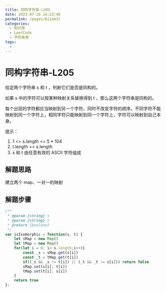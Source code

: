 ```yaml
---
title: 同构字符串-L205
date: 2023-07-26 14:23:40
permalink: /pages/b11ab3/
categories:
  - 知识库
  - LeetCode
  - 字符串类
tags:
  - 
---
```


# 同构字符串-L205

给定两个字符串 s 和 t ，判断它们是否是同构的。

如果 s 中的字符可以按某种映射关系替换得到 t ，那么这两个字符串是同构的。

每个出现的字符都应当映射到另一个字符，同时不改变字符的顺序。不同字符不能映射到同一个字符上，相同字符只能映射到同一个字符上，字符可以映射到自己本身。

提示：
1. 1 <= s.length <= 5 * 104
2. t.length == s.length
3. s 和 t 由任意有效的 ASCII 字符组成

## 解题思路

建立两个 map、一对一的映射

## 解题步骤

```js
/**
 * @param {string} s
 * @param {string} t
 * @return {boolean}
 */
var isIsomorphic = function(s, t) {
    let sMap = new Map()
    let tMap = new Map()
    for(let i = 0; i< s.length;i++){
        const _s = sMap.get(s[i])
        const _t = tMap.get(t[i])
        if((_s && _s != t[i]) || (_t && _t != s[i])) return false 
        sMap.set(s[i], t[i])
        tMap.set(t[i], s[i])
    }
    return true
};
```
